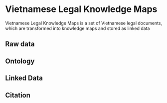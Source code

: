 # Vietnamese Legal Knowledge Maps
Vietnamese Legal Knowledge Maps is a set of Vietnamese legal documents, which are transformed into knowledge maps and stored as linked data

## Raw data

## Ontology

## Linked Data

## Citation
